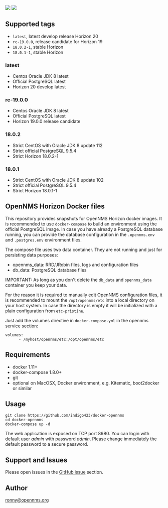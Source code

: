[![](https://images.microbadger.com/badges/image/indigo/docker-opennms.svg)](http://microbadger.com/images/indigo/docker-opennms "Get your own image badge on microbadger.com")
[![](https://images.microbadger.com/badges/version/indigo/docker-opennms.svg)](http://microbadger.com/images/indigo/docker-opennms "Get your own version badge on microbadger.com")

## Supported tags

* `latest`, latest develop release Horizon 20
* `rc-19.0.0`, release candidate for Horizon 19
* `18.0.2-1`, stable Horizon
* `18.0.1-1`, stable Horizon

### latest

* Centos Oracle JDK 8 latest
* Official PostgreSQL latest
* Horizon 20 develop latest

### rc-19.0.0

* Centos Oracle JDK 8 latest
* Official PostgreSQL latest
* Horizon 19.0.0 release candidate

### 18.0.2

* Strict CentOS with Oracle JDK 8 update 112
* Strict official PostgreSQL 9.5.4
* Strict Horizon 18.0.2-1

### 18.0.1

* Strict CentOS with Oracle JDK 8 update 102
* Strict official PostgreSQL 9.5.4
* Strict Horizon 18.0.1-1


## OpenNMS Horizon Docker files

This repository provides snapshots for OpenNMS Horizon docker images.
It is recommended to use `docker-compose` to build an environment using the official PostgreSQL image.
In case you have already a PostgreSQL database running, you can provide the database configuration in the `.opennms.env` and `.postgres.env` environment files.

The compose file uses two data container. They are not running and just for persisting data purposes:

* opennms_data: RRD/JRobin files, logs and configuration files
* db_data: PostgreSQL database files

IMPORTANT:
As long as you don't delete the `db_data` and `opennms_data` container you keep your data.

For the reason it is required to manually edit OpenNMS configuration files, it is recommended to mount the `/opt/opennms/etc` into a local directory on your host system. In case the directory is empty it will be initialized with a plain configuration from `etc-pristine`.

Just add the volumes directive in `docker-compose.yml` in the opennms service section:
```
volumes:
      - /myhost/opennms/etc:/opt/opennms/etc
```

## Requirements

* docker 1.11+
* docker-compose 1.8.0+
* git
* optional on MacOSX, Docker environment, e.g. Kitematic, boot2docker or similar

## Usage

```
git clone https://github.com/indigo423/docker-opennms
cd docker-opennms
docker-compose up -d
```

The web application is exposed on TCP port 8980. You can login with default user *admin* with password *admin*. Please change immediately the default password to a secure password.

## Support and Issues

Please open issues in the [GitHub issue](https://github.com/indigo423/docker-opennms) section.

## Author

ronny@opennms.org
